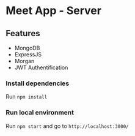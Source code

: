 # Meet App - Server

## Features

- MongoDB
- ExpressJS
- Morgan
- JWT Authentification

### Install dependencies

Run `npm install`

### Run local environment

Run `npm start`
and go to `http://localhost:3000/`
